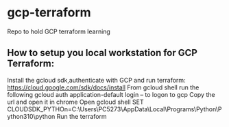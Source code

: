 # gcp-terraform
Repo to hold GCP terraform learning

## How to setup you local workstation for GCP Terraform:

Install the gcloud sdk,authenticate with GCP and run terraform:
https://cloud.google.com/sdk/docs/install
From gcloud shell run the following
gcloud auth application-default login – to logon to gcp
Copy the url and open it in chrome
Open gcloud shell
SET CLOUDSDK_PYTHOn=C:\Users\PC5273\AppData\Local\Programs\Python\Python310\python
Run the terraform
